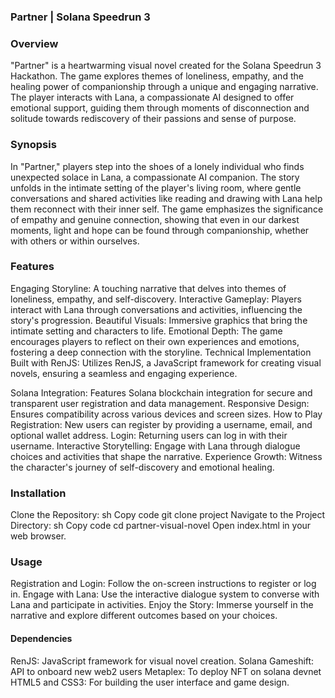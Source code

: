 ### Partner | Solana Speedrun 3
### Overview
"Partner" is a heartwarming visual novel created for the Solana Speedrun 3 Hackathon. The game explores themes of loneliness, empathy, and the healing power of companionship through a unique and engaging narrative. The player interacts with Lana, a compassionate AI designed to offer emotional support, guiding them through moments of disconnection and solitude towards rediscovery of their passions and sense of purpose.

### Synopsis
In "Partner," players step into the shoes of a lonely individual who finds unexpected solace in Lana, a compassionate AI companion. The story unfolds in the intimate setting of the player's living room, where gentle conversations and shared activities like reading and drawing with Lana help them reconnect with their inner self. The game emphasizes the significance of empathy and genuine connection, showing that even in our darkest moments, light and hope can be found through companionship, whether with others or within ourselves.

### Features
Engaging Storyline: A touching narrative that delves into themes of loneliness, empathy, and self-discovery.
Interactive Gameplay: Players interact with Lana through conversations and activities, influencing the story's progression.
Beautiful Visuals: Immersive graphics that bring the intimate setting and characters to life.
Emotional Depth: The game encourages players to reflect on their own experiences and emotions, fostering a deep connection with the storyline.
Technical Implementation
Built with RenJS: Utilizes RenJS, a JavaScript framework for creating visual novels, ensuring a seamless and engaging experience.

Solana Integration: Features Solana blockchain integration for secure and transparent user registration and data management.
Responsive Design: Ensures compatibility across various devices and screen sizes.
How to Play
Registration: New users can register by providing a username, email, and optional wallet address.
Login: Returning users can log in with their username.
Interactive Storytelling: Engage with Lana through dialogue choices and activities that shape the narrative.
Experience Growth: Witness the character's journey of self-discovery and emotional healing.

### Installation
Clone the Repository:
sh
Copy code
git clone project
Navigate to the Project Directory:
sh
Copy code
cd partner-visual-novel
Open index.html in your web browser.

### Usage
Registration and Login: Follow the on-screen instructions to register or log in.
Engage with Lana: Use the interactive dialogue system to converse with Lana and participate in activities.
Enjoy the Story: Immerse yourself in the narrative and explore different outcomes based on your choices.

#### Dependencies
RenJS: JavaScript framework for visual novel creation.
Solana Gameshift: API to onboard new web2 users
Metaplex: To deploy NFT on solana devnet
HTML5 and CSS3: For building the user interface and game design.
